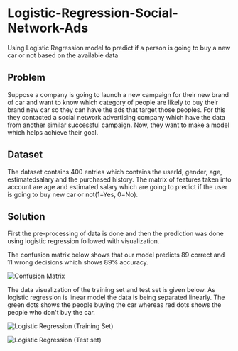 # Logistic-Regression-Social-Network-Ads

Using Logistic Regression model to predict if a person is going to buy a new car or not based on the available data

## Problem

Suppose a company is going to launch a new campaign for their new brand of car and want to know which category of people are likely to buy their brand new car so they can have the ads that target those peoples. For this they contacted a social network advertising company which have the data from another similar successful campaign. Now, they want to make a model which helps achieve their goal.

## Dataset

The dataset contains 400 entries which contains the userId, gender, age, estimatedsalary and the purchased history. The matrix of features taken into account are age and estimated salary which are going to predict if the user is going to buy new car or not(1=Yes, 0=No).

## Solution

First the pre-processing of data is done and then the prediction was done using logistic regression followed with visualization.

The confusion matrix below shows that our model predicts 89 correct and 11 wrong decisions which shows 89% accuracy.

![Confusion Matrix](https://user-images.githubusercontent.com/14214659/71309703-c8333880-2413-11ea-9e3a-b8baa47da327.png)

The data visualization of the training set and test set is given below. As logistic regression is linear model the data is being separated linearly. The green dots shows the people buying the car whereas red dots shows the people who don't buy the car.

![Logistic Regression (Training Set)](https://user-images.githubusercontent.com/14214659/71309694-a934a680-2413-11ea-81bf-a7d93fed2992.png)

![Logistic Regression (Test set)](https://user-images.githubusercontent.com/14214659/71309696-b81b5900-2413-11ea-85c4-14ce3dfacc64.png)
